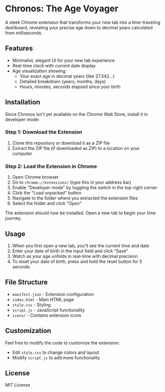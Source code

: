 # Chronos: The Age Voyager

A sleek Chrome extension that transforms your new tab into a time-traveling dashboard, revealing your precise age down to decimal years calculated from milliseconds.

## Features

- Minimalist, elegant UI for your new tab experience
- Real-time clock with current date display
- Age visualization showing:
  - Your exact age in decimal years (like 27.342...)
  - Detailed breakdown (years, months, days)
  - Hours, minutes, seconds elapsed since your birth

## Installation

Since Chronos isn't yet available on the Chrome Web Store, install it in developer mode:

### Step 1: Download the Extension

1. Clone this repository or download it as a ZIP file
2. Extract the ZIP file (if downloaded as ZIP) to a location on your computer

### Step 2: Load the Extension in Chrome

1. Open Chrome browser
2. Go to `chrome://extensions/` (type this in your address bar)
3. Enable "Developer mode" by toggling the switch in the top-right corner
4. Click the "Load unpacked" button
5. Navigate to the folder where you extracted the extension files
6. Select the folder and click "Open"

The extension should now be installed. Open a new tab to begin your time journey.

## Usage

1. When you first open a new tab, you'll see the current time and date
2. Enter your date of birth in the input field and click "Save"
3. Watch as your age unfolds in real-time with decimal precision
4. To reset your date of birth, press and hold the reset button for 5 seconds

## File Structure

- `manifest.json` - Extension configuration
- `index.html` - Main HTML page
- `style.css` - Styling
- `script.js` - JavaScript functionality
- `icons/` - Contains extension icons

## Customization

Feel free to modify the code to customize the extension:
- Edit `style.css` to change colors and layout
- Modify `script.js` to add more functionality

## License

MIT License